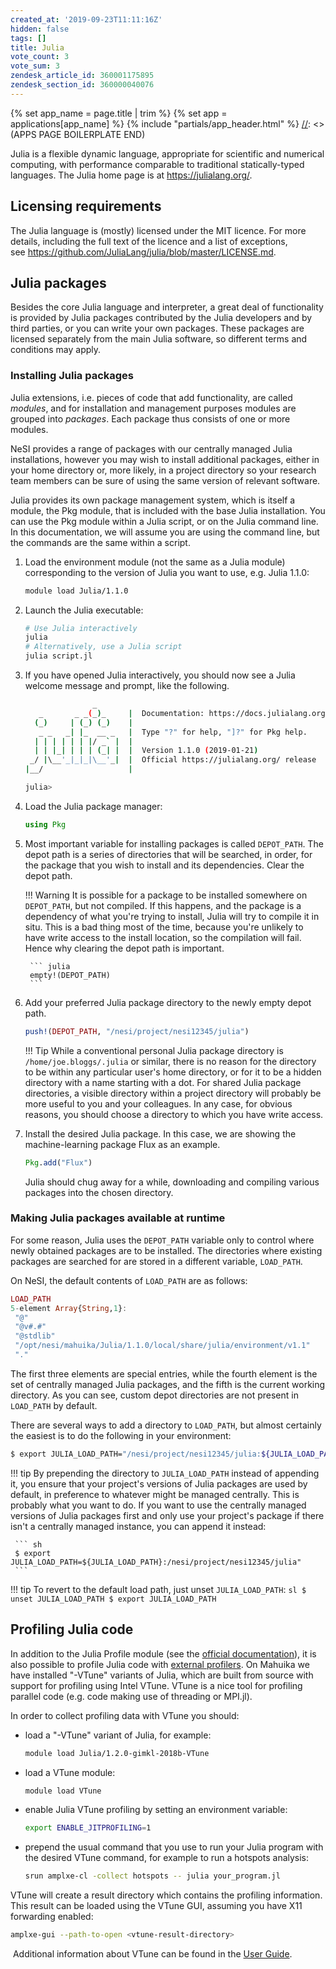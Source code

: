 ```yaml
---
created_at: '2019-09-23T11:11:16Z'
hidden: false
tags: []
title: Julia
vote_count: 3
vote_sum: 3
zendesk_article_id: 360001175895
zendesk_section_id: 360000040076
---
```



[//]: <> (APPS PAGE BOILERPLATE START)
{% set app_name = page.title | trim %}
{% set app = applications[app_name] %}
{% include "partials/app_header.html" %}
[//]: <> (APPS PAGE BOILERPLATE END)

Julia is a flexible dynamic language, appropriate for scientific and
numerical computing, with performance comparable to traditional
statically-typed languages. The Julia home page is
at <https://julialang.org/>.

## Licensing requirements

The Julia language is (mostly) licensed under the MIT licence. For more
details, including the full text of the licence and a list of
exceptions,
see <https://github.com/JuliaLang/julia/blob/master/LICENSE.md>.

## Julia packages

Besides the core Julia language and interpreter, a great deal of
functionality is provided by Julia packages contributed by the Julia
developers and by third parties, or you can write your own packages.
These packages are licensed separately from the main Julia software, so
different terms and conditions may apply.

### Installing Julia packages

Julia extensions, i.e. pieces of code that add functionality, are called
*modules*, and for installation and management purposes modules are
grouped into *packages*. Each package thus consists of one or more
modules.

NeSI provides a range of packages with our centrally managed Julia
installations, however you may wish to install additional packages,
either in your home directory or, more likely, in a project directory so
your research team members can be sure of using the same version of
relevant software.

Julia provides its own package management system, which is itself a
module, the Pkg module, that is included with the base Julia
installation. You can use the Pkg module within a Julia script, or on
the Julia command line. In this documentation, we will assume you are
using the command line, but the commands are the same within a script.

1. Load the environment module (not the same as a Julia module)
    corresponding to the version of Julia you want to use, e.g. Julia
    1.1.0:

    ``` sh
    module load Julia/1.1.0
    ```

2. Launch the Julia executable:

    ``` sh
    # Use Julia interactively
    julia
    # Alternatively, use a Julia script
    julia script.jl
    ```

3. If you have opened Julia interactively, you should now see a Julia
    welcome message and prompt, like the following.

    ``` sh
                   _
       _       _ _(_)_     |  Documentation: https://docs.julialang.org
      (_)     | (_) (_)    |
       _ _   _| |_  __ _   |  Type "?" for help, "]?" for Pkg help.
      | | | | | | |/ _` |  |
      | | |_| | | | (_| |  |  Version 1.1.0 (2019-01-21)
     _/ |\__'_|_|_|\__'_|  |  Official https://julialang.org/ release
    |__/                   |

    julia>
    ```

4. Load the Julia package manager:

    ```julia
    using Pkg
    ```

5. Most important variable for installing packages is called
    `DEPOT_PATH`. The depot path is a series of directories that will be
    searched, in order, for the package that you wish to install and its
    dependencies. Clear the depot path.

    !!! Warning
        It is possible for a package to be installed somewhere on
        `DEPOT_PATH`, but not compiled. If this happens, and the package
        is a dependency of what you're trying to install, Julia will try
        to compile it in situ. This is a bad thing most of the time,
        because you're unlikely to have write access to the install
        location, so the compilation will fail. Hence why clearing the
        depot path is important.

        ``` julia
        empty!(DEPOT_PATH)
        ```

6. Add your preferred Julia package directory to the newly empty depot
    path.

    ```julia
    push!(DEPOT_PATH, "/nesi/project/nesi12345/julia")
    ```

    !!! Tip
        While a conventional personal Julia package directory is
        `/home/joe.bloggs/.julia` or similar, there is no reason for the
        directory to be within any particular user's home directory, or
        for it to be a hidden directory with a name starting with a dot.
        For shared Julia package directories, a visible directory within a
        project directory will probably be more useful to you and your
        colleagues.
        In any case, for obvious reasons, you should choose a directory to
        which you have write access.

7. Install the desired Julia package. In this case, we are showing the
    machine-learning package Flux as an example.

    ```julia
    Pkg.add("Flux")
    ```

    Julia should chug away for a while, downloading and compiling
    various packages into the chosen directory.

### Making Julia packages available at runtime

For some reason, Julia uses the `DEPOT_PATH` variable only to control
where newly obtained packages are to be installed. The directories where
existing packages are searched for are stored in a different variable,
`LOAD_PATH`.

On NeSI, the default contents of `LOAD_PATH` are as follows:

``` julia
LOAD_PATH
5-element Array{String,1}:
 "@"
 "@v#.#"
 "@stdlib"
 "/opt/nesi/mahuika/Julia/1.1.0/local/share/julia/environment/v1.1"
 "."
```

The first three elements are special entries, while the fourth element
is the set of centrally managed Julia packages, and the fifth is the
current working directory. As you can see, custom depot directories are
not present in `LOAD_PATH` by default.

There are several ways to add a directory to `LOAD_PATH`, but almost
certainly the easiest is to do the following in your environment:

``` sh
$ export JULIA_LOAD_PATH="/nesi/project/nesi12345/julia:${JULIA_LOAD_PATH}"
```

!!! tip
     By prepending the directory to `JULIA_LOAD_PATH` instead of appending
     it, you ensure that your project's versions of Julia packages are used
     by default, in preference to whatever might be managed centrally. This
     is probably what you want to do. If you want to use the centrally
     managed versions of Julia packages first and only use your project's
     package if there isn't a centrally managed instance, you can append it
     instead:

     ``` sh
     $ export JULIA_LOAD_PATH=${JULIA_LOAD_PATH}:/nesi/project/nesi12345/julia"
     ```
!!! tip
     To revert to the default load path, just unset `JULIA_LOAD_PATH`:
     ``` sl
     $ unset JULIA_LOAD_PATH
     $ export JULIA_LOAD_PATH
     ```

## Profiling Julia code

In addition to the Julia Profile module (see the [official
documentation](https://docs.julialang.org/en/v1/manual/profile/)), it is
also possible to profile Julia code with [external
profilers](https://docs.julialang.org/en/v1/manual/profile/#External-Profiling-1).
On Mahuika we have installed "-VTune" variants of Julia, which are built
from source with support for profiling using Intel VTune. VTune is a
nice tool for profiling parallel code (e.g. code making use of threading
or MPI.jl).

In order to collect profiling data with VTune you should:

- load a "-VTune" variant of Julia, for example:

    ``` sh
    module load Julia/1.2.0-gimkl-2018b-VTune
    ```

- load a VTune module:

    ``` sh
    module load VTune
    ```

- enable Julia VTune profiling by setting an environment variable:

    ``` sh
    export ENABLE_JITPROFILING=1
    ```

- prepend the usual command that you use to run your Julia program
    with the desired VTune command, for example to run a hotspots
    analysis:

    ``` sh
    srun amplxe-cl -collect hotspots -- julia your_program.jl
    ```

VTune will create a result directory which contains the profiling
information. This result can be loaded using the VTune GUI, assuming you
have X11 forwarding enabled:

``` sh
amplxe-gui --path-to-open <vtune-result-directory>
```

 Additional information about VTune can be found in the [User
Guide](https://software.intel.com/en-us/vtune-amplifier-help).
